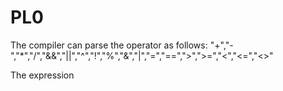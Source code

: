 # PL0
The compiler can parse the operator as follows:
  "+","-","*","/","&&","||","^","!","%","&","|","=","==",">",">=","<","<=","<>"

The expression 
